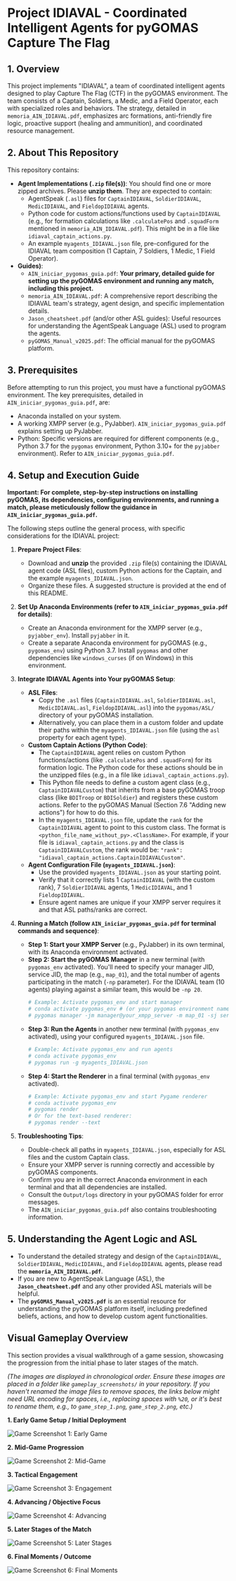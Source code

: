 # Project IDIAVAL - Coordinated Intelligent Agents for pyGOMAS Capture The Flag

## 1. Overview
This project implements "IDIAVAL", a team of coordinated intelligent agents designed to play Capture The Flag (CTF) in the pyGOMAS environment. The team consists of a Captain, Soldiers, a Medic, and a Field Operator, each with specialized roles and behaviors. The strategy, detailed in `memoria_AIN_IDIAVAL.pdf`, emphasizes arc formations, anti-friendly fire logic, proactive support (healing and ammunition), and coordinated resource management.

## 2. About This Repository
This repository contains:
* **Agent Implementations (`.zip` file(s))**: You should find one or more zipped archives. Please **unzip them**. They are expected to contain:
    * AgentSpeak (`.asl`) files for `CaptainIDIAVAL`, `SoldierIDIAVAL`, `MedicIDIAVAL`, and `FieldopIDIAVAL` agents.
    * Python code for custom actions/functions used by `CaptainIDIAVAL` (e.g., for formation calculations like `.calculatePos` and `.squadForm` mentioned in `memoria_AIN_IDIAVAL.pdf`). This might be in a file like `idiaval_captain_actions.py`.
    * An example `myagents_IDIAVAL.json` file, pre-configured for the IDIAVAL team composition (1 Captain, 7 Soldiers, 1 Medic, 1 Field Operator).
* **Guides)**:
    * `AIN_iniciar_pygomas_guia.pdf`: **Your primary, detailed guide for setting up the pyGOMAS environment and running any match, including this project.**
    * `memoria_AIN_IDIAVAL.pdf`: A comprehensive report describing the IDIAVAL team's strategy, agent design, and specific implementation details.
    * `Jason_cheatsheet.pdf` (and/or other ASL guides): Useful resources for understanding the AgentSpeak Language (ASL) used to program the agents.
    * `pyGOMAS_Manual_v2025.pdf`: The official manual for the pyGOMAS platform.

## 3. Prerequisites
Before attempting to run this project, you must have a functional pyGOMAS environment. The key prerequisites, detailed in `AIN_iniciar_pygomas_guia.pdf`, are:
* Anaconda installed on your system.
* A working XMPP server (e.g., PyJabber). `AIN_iniciar_pygomas_guia.pdf` explains setting up PyJabber.
* Python: Specific versions are required for different components (e.g., Python 3.7 for the `pygomas` environment, Python 3.10+ for the `pyjabber` environment). Refer to `AIN_iniciar_pygomas_guia.pdf`.

## 4. Setup and Execution Guide

**Important: For complete, step-by-step instructions on installing pyGOMAS, its dependencies, configuring environments, and running a match, please meticulously follow the guidance in `AIN_iniciar_pygomas_guia.pdf`.**

The following steps outline the general process, with specific considerations for the IDIAVAL project:

1.  **Prepare Project Files**:
    * Download and **unzip** the provided `.zip` file(s) containing the IDIAVAL agent code (ASL files), custom Python actions for the Captain, and the example `myagents_IDIAVAL.json`.
    * Organize these files. A suggested structure is provided at the end of this README.

2.  **Set Up Anaconda Environments (refer to `AIN_iniciar_pygomas_guia.pdf` for details)**:
    * Create an Anaconda environment for the XMPP server (e.g., `pyjabber_env`). Install `pyjabber` in it.
    * Create a separate Anaconda environment for pyGOMAS (e.g., `pygomas_env`) using Python 3.7. Install `pygomas` and other dependencies like `windows_curses` (if on Windows) in this environment.

3.  **Integrate IDIAVAL Agents into Your pyGOMAS Setup**:
    * **ASL Files**:
        * Copy the `.asl` files (`CaptainIDIAVAL.asl`, `SoldierIDIAVAL.asl`, `MedicIDIAVAL.asl`, `FieldopIDIAVAL.asl`) into the `pygomas/ASL/` directory of your pyGOMAS installation.
        * Alternatively, you can place them in a custom folder and update their paths within the `myagents_IDIAVAL.json` file (using the `asl` property for each agent type).
    * **Custom Captain Actions (Python Code)**:
        * The `CaptainIDIAVAL` agent relies on custom Python functions/actions (like `.calculatePos` and `.squadForm`) for its formation logic. The Python code for these actions should be in the unzipped files (e.g., in a file like `idiaval_captain_actions.py`).
        * This Python file needs to define a custom agent class (e.g., `CaptainIDIAVALCustom`) that inherits from a base pyGOMAS troop class (like `BDITroop` or `BDISoldier`) and registers these custom actions. Refer to the pyGOMAS Manual (Section 7.6 "Adding new actions") for how to do this.
        * In the `myagents_IDIAVAL.json` file, update the `rank` for the `CaptainIDIAVAL` agent to point to this custom class. The format is `<python_file_name_without_py>.<ClassName>`. For example, if your file is `idiaval_captain_actions.py` and the class is `CaptainIDIAVALCustom`, the rank would be: `"rank": "idiaval_captain_actions.CaptainIDIAVALCustom"`.
    * **Agent Configuration File (`myagents_IDIAVAL.json`)**:
        * Use the provided `myagents_IDIAVAL.json` as your starting point.
        * Verify that it correctly lists 1 `CaptainIDIAVAL` (with the custom rank), 7 `SoldierIDIAVAL` agents, 1 `MedicIDIAVAL`, and 1 `FieldopIDIAVAL`.
        * Ensure agent names are unique if your XMPP server requires it and that ASL paths/ranks are correct.

4.  **Running a Match (follow `AIN_iniciar_pygomas_guia.pdf` for terminal commands and sequence)**:
    * **Step 1: Start your XMPP Server** (e.g., PyJabber) in its own terminal, with its Anaconda environment activated.
    * **Step 2: Start the pyGOMAS Manager** in a new terminal (with `pygomas_env` activated). You'll need to specify your manager JID, service JID, the map (e.g., `map_01`), and the total number of agents participating in the match (`-np` parameter). For the IDIAVAL team (10 agents) playing against a similar team, this would be `-np 20`.
        ```bash
        # Example: Activate pygomas_env and start manager
        # conda activate pygomas_env # (or your pygomas environment name)
        # pygomas manager -jm manager@your_xmpp_server -m map_01 -sj service@your_xmpp_server -np 20
        ```
    * **Step 3: Run the Agents** in another new terminal (with `pygomas_env` activated), using your configured `myagents_IDIAVAL.json` file.
        ```bash
        # Example: Activate pygomas_env and run agents
        # conda activate pygomas_env
        # pygomas run -g myagents_IDIAVAL.json
        ```
    * **Step 4: Start the Renderer** in a final terminal (with `pygomas_env` activated).
        ```bash
        # Example: Activate pygomas_env and start Pygame renderer
        # conda activate pygomas_env
        # pygomas render
        # Or for the text-based renderer:
        # pygomas render --text
        ```

5.  **Troubleshooting Tips**:
    * Double-check all paths in `myagents_IDIAVAL.json`, especially for ASL files and the custom Captain class.
    * Ensure your XMPP server is running correctly and accessible by pyGOMAS components.
    * Confirm you are in the correct Anaconda environment in each terminal and that all dependencies are installed.
    * Consult the `Output/logs` directory in your pyGOMAS folder for error messages.
    * The `AIN_iniciar_pygomas_guia.pdf` also contains troubleshooting information.

## 5. Understanding the Agent Logic and ASL
* To understand the detailed strategy and design of the `CaptainIDIAVAL`, `SoldierIDIAVAL`, `MedicIDIAVAL`, and `FieldopIDIAVAL` agents, please read the **`memoria_AIN_IDIAVAL.pdf`**.
* If you are new to AgentSpeak Language (ASL), the **`Jason_cheatsheet.pdf`** and any other provided ASL materials will be helpful.
* The **`pyGOMAS_Manual_v2025.pdf`** is an essential resource for understanding the pyGOMAS platform itself, including predefined beliefs, actions, and how to develop custom agent functionalities.

## Visual Gameplay Overview

This section provides a visual walkthrough of a game session, showcasing the progression from the initial phase to later stages of the match.

*(The images are displayed in chronological order. Ensure these images are placed in a folder like `gameplay_screenshots/` in your repository. If you haven't renamed the image files to remove spaces, the links below might need URL encoding for spaces, i.e., replacing spaces with `%20`, or it's best to rename them, e.g., to `game_step_1.png`, `game_step_2.png`, etc.)*

**1. Early Game Setup / Initial Deployment**

![Game Screenshot 1: Early Game](./imagenes/Captura%20de%20pantalla%202025-05-01%20221343.png)


**2. Mid-Game Progression**

![Game Screenshot 2: Mid-Game](./imagenes/Captura%20de%20pantalla%202025-05-01%20221416.png)


**3. Tactical Engagement**

![Game Screenshot 3: Engagement](./imagenes/Captura%20de%20pantalla%202025-05-01%20221441.png)


**4. Advancing / Objective Focus**

![Game Screenshot 4: Advancing](./imagenes/Captura%20de%20pantalla%202025-05-01%20221457.png)


**5. Later Stages of the Match**

![Game Screenshot 5: Later Stages](./imagenes/Captura%20de%20pantalla%202025-05-01%20221527.png)


**6. Final Moments / Outcome**

![Game Screenshot 6: Final Moments](./imagenes/Captura%20de%20pantalla%202025-05-01%20221629.png)
